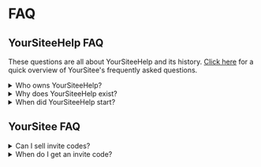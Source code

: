 # FAQ

## YourSiteeHelp FAQ

These questions are all about YourSiteeHelp and its history. [Click here](faq.md#yoursitee-faq) for a quick overview of YourSitee's frequently asked questions.

<details>

<summary>Who owns YourSiteeHelp?</summary>

There's not really someone who 100% owns the project, but I, Robbie, am the starter of this project and manage YourSiteeHelp's social accounts, etc.

</details>

<details>

<summary>Why does YourSiteeHelp exist?</summary>

The project began when Robbie, the project lead, could not find a documentation page or help center. The project began to quickly answer everyone's questions but is now also the go-to place for news, guides, and more.

</details>

<details>

<summary>When did YourSiteeHelp start?</summary>

YourSiteeHelp was created on August 4, 2024.

</details>



## YourSitee FAQ

<details>

<summary>Can I sell invite codes?</summary>

At the moment, no policy prohibits the selling of invite codes. So yes, you are allowed to sell invite codes you've gotten through YourSitee's dashboard.

</details>

<details>

<summary>When do I get an invite code?</summary>

Invite codes are mainly given out in waves, but there may appear an invite in your dashboard randomly, so you should check the Invites section pretty often!&#x20;

</details>
